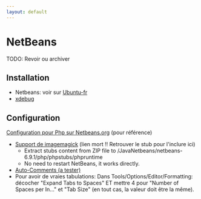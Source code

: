 ```yaml
---
layout: default
---
```


# NetBeans

TODO: Revoir ou archiver

## Installation

- Netbeans: voir sur [Ubuntu-fr](http://doc.ubuntu-fr.org/netbeans)
- [xdebug](apt://php5-xdebug)

## Configuration

[Configuration pour Php sur
Netbeans.org](http://netbeans.org/kb/docs/php/configure-php-environment-ubuntu.html)
(pour référence)

- [Support de
  imagemagick](http://blog.iskierka.info/index.php/2010/11/02/netbeans-autocompletion-php-modules-automatic-stub-generation-imagemagick-imagick/)
  (lien mort !! Retrouver le stub pour l'inclure ici)
  - Extract stubs content from ZIP file to
    <NetBeansInstalledFolder>/JavaNetbeans/netbeans-6.9.1/php/phpstubs/phpruntime
  - No need to restart NetBeans, it works directly.
- [Auto-Comments (a
  tester)](http://fr.netbeans.org/edi/articles/concours/auto-comment.html)
- Pour avoir de vraies tabulations: Dans
  Tools/Options/Editor/Formatting: décocher "Expand Tabs to Spaces" ET
  mettre 4 pour "Number of Spaces per In..." et "Tab Size" (en tout cas,
  la valeur doit être la même).
  